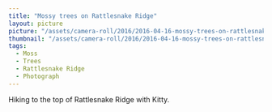 ```yaml
---
title: "Mossy trees on Rattlesnake Ridge"
layout: picture
picture: "/assets/camera-roll/2016/2016-04-16-mossy-trees-on-rattlesnake-ridge/20160416_161704196_iOS.jpg"
thumbnail: "/assets/camera-roll/2016/2016-04-16-mossy-trees-on-rattlesnake-ridge/20160416_161704196_iOS-thumbnail.jpg"
tags:
  - Moss
  - Trees
  - Rattlesnake Ridge
  - Photograph
---
```

Hiking to the top of Rattlesnake Ridge with Kitty.